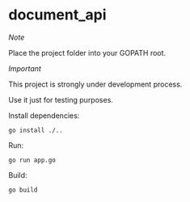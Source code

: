 # document_api

*Note*

Place the project folder into your GOPATH root.

*Important*

This project is strongly under development process.

Use it just for testing purposes.

Install dependencies:

`go install ./..`

Run:

`go run app.go`

Build:

`go build`
